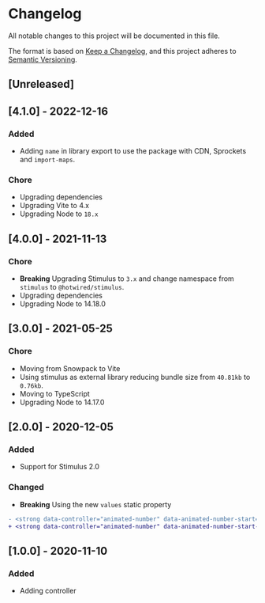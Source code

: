 # Changelog
All notable changes to this project will be documented in this file.

The format is based on [Keep a Changelog](https://keepachangelog.com/en/1.0.0/),
and this project adheres to [Semantic Versioning](https://semver.org/spec/v2.0.0.html).

## [Unreleased]

## [4.1.0] - 2022-12-16

### Added

- Adding `name` in library export to use the package with CDN, Sprockets and `import-maps`.

### Chore

- Upgrading dependencies
- Upgrading Vite to 4.x
- Upgrading Node to `18.x`

## [4.0.0] - 2021-11-13

### Chore

- **Breaking** Upgrading Stimulus to `3.x` and change namespace from `stimulus` to `@hotwired/stimulus`.
- Upgrading dependencies
- Upgrading Node to 14.18.0

## [3.0.0] - 2021-05-25

### Chore

- Moving from Snowpack to Vite
- Using stimulus as external library reducing bundle size from `40.81kb` to `0.76kb`.
- Moving to TypeScript
- Upgrading Node to 14.17.0

## [2.0.0] - 2020-12-05

### Added

- Support for Stimulus 2.0

### Changed

- **Breaking** Using the new `values` static property

```diff
- <strong data-controller="animated-number" data-animated-number-start="0" data-animated-number-end="100" data-animated-number-duration="3000"></strong>
+ <strong data-controller="animated-number" data-animated-number-start-value="0" data-animated-number-end-value="100" data-animated-number-duration-value="3000"></strong>
```

## [1.0.0] - 2020-11-10

### Added

- Adding controller

